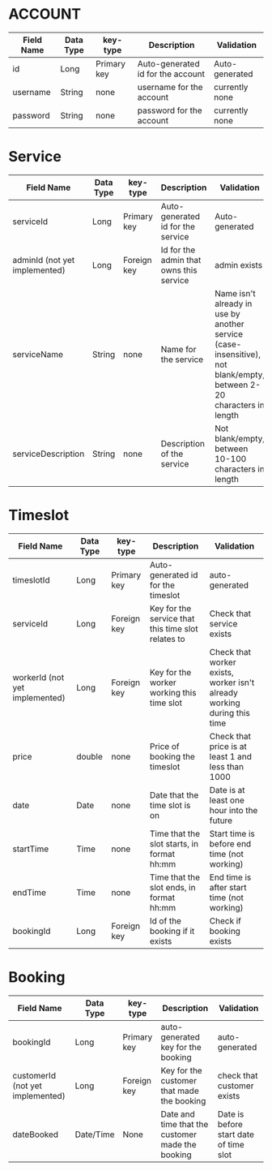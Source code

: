 

# ACCOUNT
Field Name|Data Type|key-type|Description|Validation
---|---|---|---|---
id|Long|Primary key|Auto-generated id for the account|Auto-generated
username|String|none|username for the account|currently none
password|String|none|password for the account|currently none

# Service
Field Name|Data Type|key-type|Description|Validation
---|---|---|---|---
serviceId|Long|Primary key|Auto-generated id for the service|Auto-generated
adminId (not yet implemented)|Long|Foreign key|Id for the admin that owns this service|admin exists
serviceName|String|none|Name for the service|Name isn't already in use by another service (case-insensitive), not blank/empty, between 2-20 characters in length
serviceDescription|String|none|Description of the service|Not blank/empty, between 10-100 characters in length

# Timeslot 
Field Name|Data Type|key-type|Description|Validation
---|---|---|---|---
timeslotId|Long|Primary key|Auto-generated id for the timeslot|auto-generated
serviceId|Long|Foreign key|Key for the service that this time slot relates to|Check that service exists
workerId (not yet implemented)|Long|Foreign key|Key for the worker working this time slot|Check that worker exists, worker isn't already working during this time
price|double|none|Price of booking the timeslot|Check that price is at least 1 and less than 1000
date|Date|none|Date that the time slot is on|Date is at least one hour into the future
startTime|Time|none|Time that the slot starts, in format hh:mm|Start time is before end time (not working)
endTime|Time|none|Time that the slot ends, in format hh:mm|End time is after start time (not working)
bookingId|Long|Foreign key|Id of the booking if it exists|Check if booking exists

# Booking
Field Name|Data Type|key-type|Description|Validation
---|---|---|---|---
bookingId|Long|Primary key|auto-generated key for the booking|auto-generated
customerId (not yet implemented)|Long|Foreign key|Key for the customer that made the booking|check that customer exists
dateBooked|Date/Time|None|Date and time that the customer made the booking|Date is before start date of time slot



